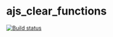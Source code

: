 # ajs_clear_functions

[![Build status](https://ci.appveyor.com/api/projects/status/5tkt1d0fsgtn6x54?svg=true)](https://ci.appveyor.com/project/rinatfe/ajs-clear-functions)

